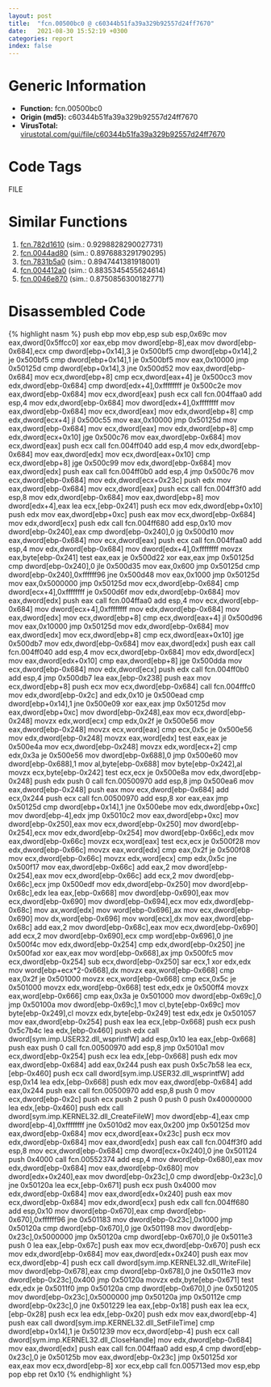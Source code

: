```yaml
---
layout: post
title:  "fcn.00500bc0 @ c60344b51fa39a329b92557d24ff7670"
date:   2021-08-30 15:52:19 +0300
categories: report
index: false
---
```


# Generic Information
- **Function:** fcn.00500bc0
- **Origin (md5):** c60344b51fa39a329b92557d24ff7670
- **VirusTotal:** [virustotal.com/gui/file/c60344b51fa39a329b92557d24ff7670][virustotal_ref]

# Code Tags
<span class="tag" id="FILE">FILE</span>


# Similar Functions

1. [fcn.782d1610][similar_1_ref] (sim.: 0.9298828290027731)
2. [fcn.0044ad80][similar_2_ref] (sim.: 0.8976883291790295)
3. [fcn.7831b5a0][similar_3_ref] (sim.: 0.8947441381918001)
4. [fcn.004412a0][similar_4_ref] (sim.: 0.8835345455624614)
5. [fcn.0046e870][similar_5_ref] (sim.: 0.8750856300182771)


# Disassembled Code

{% highlight nasm %}
push ebp
mov ebp,esp
sub esp,0x69c
mov eax,dword[0x5ffcc0]
xor eax,ebp
mov dword[ebp-8],eax
mov dword[ebp-0x684],ecx
cmp dword[ebp+0x14],3
je 0x500bf5
cmp dword[ebp+0x14],2
je 0x500bf5
cmp dword[ebp+0x14],1
je 0x500bf5
mov eax,0x10000
jmp 0x50125d
cmp dword[ebp+0x14],3
jne 0x500d52
mov eax,dword[ebp-0x684]
mov ecx,dword[ebp+8]
cmp ecx,dword[eax+4]
je 0x500cc3
mov edx,dword[ebp-0x684]
cmp dword[edx+4],0xffffffff
je 0x500c2e
mov eax,dword[ebp-0x684]
mov ecx,dword[eax]
push ecx
call fcn.004ffaa0
add esp,4
mov edx,dword[ebp-0x684]
mov dword[edx+4],0xffffffff
mov eax,dword[ebp-0x684]
mov ecx,dword[eax]
mov edx,dword[ebp+8]
cmp edx,dword[ecx+4]
jl 0x500c55
mov eax,0x10000
jmp 0x50125d
mov eax,dword[ebp-0x684]
mov ecx,dword[eax]
mov edx,dword[ebp+8]
cmp edx,dword[ecx+0x10]
jge 0x500c76
mov eax,dword[ebp-0x684]
mov ecx,dword[eax]
push ecx
call fcn.004ff040
add esp,4
mov edx,dword[ebp-0x684]
mov eax,dword[edx]
mov ecx,dword[eax+0x10]
cmp ecx,dword[ebp+8]
jge 0x500c99
mov edx,dword[ebp-0x684]
mov eax,dword[edx]
push eax
call fcn.004ff0b0
add esp,4
jmp 0x500c76
mov ecx,dword[ebp-0x684]
mov edx,dword[ecx+0x23c]
push edx
mov eax,dword[ebp-0x684]
mov ecx,dword[eax]
push ecx
call fcn.004ff3f0
add esp,8
mov edx,dword[ebp-0x684]
mov eax,dword[ebp+8]
mov dword[edx+4],eax
lea ecx,[ebp-0x241]
push ecx
mov edx,dword[ebp+0x10]
push edx
mov eax,dword[ebp+0xc]
push eax
mov ecx,dword[ebp-0x684]
mov edx,dword[ecx]
push edx
call fcn.004ff680
add esp,0x10
mov dword[ebp-0x240],eax
cmp dword[ebp-0x240],0
jg 0x500d10
mov eax,dword[ebp-0x684]
mov ecx,dword[eax]
push ecx
call fcn.004ffaa0
add esp,4
mov edx,dword[ebp-0x684]
mov dword[edx+4],0xffffffff
movzx eax,byte[ebp-0x241]
test eax,eax
je 0x500d22
xor eax,eax
jmp 0x50125d
cmp dword[ebp-0x240],0
jle 0x500d35
mov eax,0x600
jmp 0x50125d
cmp dword[ebp-0x240],0xffffff96
jne 0x500d48
mov eax,0x1000
jmp 0x50125d
mov eax,0x5000000
jmp 0x50125d
mov ecx,dword[ebp-0x684]
cmp dword[ecx+4],0xffffffff
je 0x500d6f
mov edx,dword[ebp-0x684]
mov eax,dword[edx]
push eax
call fcn.004ffaa0
add esp,4
mov ecx,dword[ebp-0x684]
mov dword[ecx+4],0xffffffff
mov edx,dword[ebp-0x684]
mov eax,dword[edx]
mov ecx,dword[ebp+8]
cmp ecx,dword[eax+4]
jl 0x500d96
mov eax,0x10000
jmp 0x50125d
mov edx,dword[ebp-0x684]
mov eax,dword[edx]
mov ecx,dword[ebp+8]
cmp ecx,dword[eax+0x10]
jge 0x500db7
mov edx,dword[ebp-0x684]
mov eax,dword[edx]
push eax
call fcn.004ff040
add esp,4
mov ecx,dword[ebp-0x684]
mov edx,dword[ecx]
mov eax,dword[edx+0x10]
cmp eax,dword[ebp+8]
jge 0x500dda
mov ecx,dword[ebp-0x684]
mov edx,dword[ecx]
push edx
call fcn.004ff0b0
add esp,4
jmp 0x500db7
lea eax,[ebp-0x238]
push eax
mov ecx,dword[ebp+8]
push ecx
mov ecx,dword[ebp-0x684]
call fcn.004fffc0
mov edx,dword[ebp-0x2c]
and edx,0x10
je 0x500ead
cmp dword[ebp+0x14],1
jne 0x500e09
xor eax,eax
jmp 0x50125d
mov eax,dword[ebp+0xc]
mov dword[ebp-0x248],eax
mov ecx,dword[ebp-0x248]
movzx edx,word[ecx]
cmp edx,0x2f
je 0x500e56
mov eax,dword[ebp-0x248]
movzx ecx,word[eax]
cmp ecx,0x5c
je 0x500e56
mov edx,dword[ebp-0x248]
movzx eax,word[edx]
test eax,eax
je 0x500e4a
mov ecx,dword[ebp-0x248]
movzx edx,word[ecx+2]
cmp edx,0x3a
je 0x500e56
mov dword[ebp-0x688],0
jmp 0x500e60
mov dword[ebp-0x688],1
mov al,byte[ebp-0x688]
mov byte[ebp-0x242],al
movzx ecx,byte[ebp-0x242]
test ecx,ecx
je 0x500e8a
mov edx,dword[ebp-0x248]
push edx
push 0
call fcn.00500970
add esp,8
jmp 0x500ea6
mov eax,dword[ebp-0x248]
push eax
mov ecx,dword[ebp-0x684]
add ecx,0x244
push ecx
call fcn.00500970
add esp,8
xor eax,eax
jmp 0x50125d
cmp dword[ebp+0x14],1
jne 0x500ebe
mov edx,dword[ebp+0xc]
mov dword[ebp-4],edx
jmp 0x5010c2
mov eax,dword[ebp+0xc]
mov dword[ebp-0x250],eax
mov ecx,dword[ebp-0x250]
mov dword[ebp-0x254],ecx
mov edx,dword[ebp-0x254]
mov dword[ebp-0x66c],edx
mov eax,dword[ebp-0x66c]
movzx ecx,word[eax]
test ecx,ecx
je 0x500f28
mov edx,dword[ebp-0x66c]
movzx eax,word[edx]
cmp eax,0x2f
je 0x500f08
mov ecx,dword[ebp-0x66c]
movzx edx,word[ecx]
cmp edx,0x5c
jne 0x500f17
mov eax,dword[ebp-0x66c]
add eax,2
mov dword[ebp-0x254],eax
mov ecx,dword[ebp-0x66c]
add ecx,2
mov dword[ebp-0x66c],ecx
jmp 0x500edf
mov edx,dword[ebp-0x250]
mov dword[ebp-0x68c],edx
lea eax,[ebp-0x668]
mov dword[ebp-0x690],eax
mov ecx,dword[ebp-0x690]
mov dword[ebp-0x694],ecx
mov edx,dword[ebp-0x68c]
mov ax,word[edx]
mov word[ebp-0x696],ax
mov ecx,dword[ebp-0x690]
mov dx,word[ebp-0x696]
mov word[ecx],dx
mov eax,dword[ebp-0x68c]
add eax,2
mov dword[ebp-0x68c],eax
mov ecx,dword[ebp-0x690]
add ecx,2
mov dword[ebp-0x690],ecx
cmp word[ebp-0x696],0
jne 0x500f4c
mov edx,dword[ebp-0x254]
cmp edx,dword[ebp-0x250]
jne 0x500fad
xor eax,eax
mov word[ebp-0x668],ax
jmp 0x500fc5
mov ecx,dword[ebp-0x254]
sub ecx,dword[ebp-0x250]
sar ecx,1
xor edx,edx
mov word[ebp+ecx*2-0x668],dx
movzx eax,word[ebp-0x668]
cmp eax,0x2f
je 0x501000
movzx ecx,word[ebp-0x668]
cmp ecx,0x5c
je 0x501000
movzx edx,word[ebp-0x668]
test edx,edx
je 0x500ff4
movzx eax,word[ebp-0x666]
cmp eax,0x3a
je 0x501000
mov dword[ebp-0x69c],0
jmp 0x50100a
mov dword[ebp-0x69c],1
mov cl,byte[ebp-0x69c]
mov byte[ebp-0x249],cl
movzx edx,byte[ebp-0x249]
test edx,edx
je 0x501057
mov eax,dword[ebp-0x254]
push eax
lea ecx,[ebp-0x668]
push ecx
push 0x5c7b4c
lea edx,[ebp-0x460]
push edx
call dword[sym.imp.USER32.dll_wsprintfW]
add esp,0x10
lea eax,[ebp-0x668]
push eax
push 0
call fcn.00500970
add esp,8
jmp 0x5010a1
mov ecx,dword[ebp-0x254]
push ecx
lea edx,[ebp-0x668]
push edx
mov eax,dword[ebp-0x684]
add eax,0x244
push eax
push 0x5c7b58
lea ecx,[ebp-0x460]
push ecx
call dword[sym.imp.USER32.dll_wsprintfW]
add esp,0x14
lea edx,[ebp-0x668]
push edx
mov eax,dword[ebp-0x684]
add eax,0x244
push eax
call fcn.00500970
add esp,8
push 0
mov ecx,dword[ebp-0x2c]
push ecx
push 2
push 0
push 0
push 0x40000000
lea edx,[ebp-0x460]
push edx
call dword[sym.imp.KERNEL32.dll_CreateFileW]
mov dword[ebp-4],eax
cmp dword[ebp-4],0xffffffff
jne 0x5010d2
mov eax,0x200
jmp 0x50125d
mov eax,dword[ebp-0x684]
mov ecx,dword[eax+0x23c]
push ecx
mov edx,dword[ebp-0x684]
mov eax,dword[edx]
push eax
call fcn.004ff3f0
add esp,8
mov ecx,dword[ebp-0x684]
cmp dword[ecx+0x240],0
jne 0x501124
push 0x4000
call fcn.00552374
add esp,4
mov dword[ebp-0x680],eax
mov edx,dword[ebp-0x684]
mov eax,dword[ebp-0x680]
mov dword[edx+0x240],eax
mov dword[ebp-0x23c],0
cmp dword[ebp-0x23c],0
jne 0x50120a
lea ecx,[ebp-0x671]
push ecx
push 0x4000
mov edx,dword[ebp-0x684]
mov eax,dword[edx+0x240]
push eax
mov ecx,dword[ebp-0x684]
mov edx,dword[ecx]
push edx
call fcn.004ff680
add esp,0x10
mov dword[ebp-0x670],eax
cmp dword[ebp-0x670],0xffffff96
jne 0x501183
mov dword[ebp-0x23c],0x1000
jmp 0x50120a
cmp dword[ebp-0x670],0
jge 0x501198
mov dword[ebp-0x23c],0x5000000
jmp 0x50120a
cmp dword[ebp-0x670],0
jle 0x5011e3
push 0
lea eax,[ebp-0x67c]
push eax
mov ecx,dword[ebp-0x670]
push ecx
mov edx,dword[ebp-0x684]
mov eax,dword[edx+0x240]
push eax
mov ecx,dword[ebp-4]
push ecx
call dword[sym.imp.KERNEL32.dll_WriteFile]
mov dword[ebp-0x678],eax
cmp dword[ebp-0x678],0
jne 0x5011e3
mov dword[ebp-0x23c],0x400
jmp 0x50120a
movzx edx,byte[ebp-0x671]
test edx,edx
je 0x5011f0
jmp 0x50120a
cmp dword[ebp-0x670],0
jne 0x501205
mov dword[ebp-0x23c],0x5000000
jmp 0x50120a
jmp 0x50112e
cmp dword[ebp-0x23c],0
jne 0x501229
lea eax,[ebp-0x18]
push eax
lea ecx,[ebp-0x28]
push ecx
lea edx,[ebp-0x20]
push edx
mov eax,dword[ebp-4]
push eax
call dword[sym.imp.KERNEL32.dll_SetFileTime]
cmp dword[ebp+0x14],1
je 0x501239
mov ecx,dword[ebp-4]
push ecx
call dword[sym.imp.KERNEL32.dll_CloseHandle]
mov edx,dword[ebp-0x684]
mov eax,dword[edx]
push eax
call fcn.004ffaa0
add esp,4
cmp dword[ebp-0x23c],0
je 0x50125b
mov eax,dword[ebp-0x23c]
jmp 0x50125d
xor eax,eax
mov ecx,dword[ebp-8]
xor ecx,ebp
call fcn.005713ed
mov esp,ebp
pop ebp
ret 0x10
{% endhighlight %}


[similar_1_ref]: /report/fcn.782d1610@ebea46c6b17785efc2ebcb24ad99656c
[similar_2_ref]: /report/fcn.0044ad80@279a61b1e76da49531f1f16fd1102a2d
[similar_3_ref]: /report/fcn.7831b5a0@ebea46c6b17785efc2ebcb24ad99656c
[similar_4_ref]: /report/fcn.004412a0@c60344b51fa39a329b92557d24ff7670
[similar_5_ref]: /report/fcn.0046e870@c60344b51fa39a329b92557d24ff7670
[virustotal_ref]: https://www.virustotal.com/gui/file/c60344b51fa39a329b92557d24ff7670